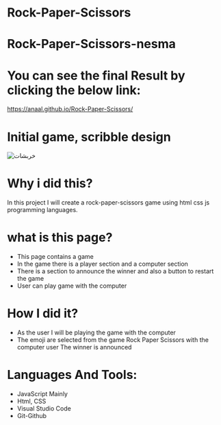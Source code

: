 # Rock-Paper-Scissors

# Rock-Paper-Scissors-nesma

# You can see the final Result by clicking the below link:
https://anaal.github.io/Rock-Paper-Scissors/
 
# Initial game, scribble design
 ![خربشات](https://user-images.githubusercontent.com/52491098/98239315-6c609800-1f70-11eb-8e36-66339097c0ca.jpg)

# Why i did this?
 In this project I will create a rock-paper-scissors game using html css js programming languages.
 
# what is this page?
- This page contains a game
- In the game there is a player section and a computer section
- There is a section to announce the winner and also a button to restart the game
- User can play game with the computer

# How I did it?
- As the user I will be playing the game with the computer
- The emoji are selected from the game Rock Paper Scissors with the computer user
The winner is announced

# Languages And Tools:
- JavaScript Mainly
- Html, CSS
- Visual Studio Code
- Git-Github


